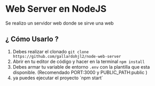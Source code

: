 # Web Server en NodeJS

Se realizo un servidor web donde se sirve una web

## ¿ Cómo Usarlo ?

1. Debes realizar el clonado `git clone https://github.com/gallardohjl2/node-web-server`
2. Abrir en tu editor de código y hacer en la terminal `npm install`
3. Debes armar tu variable de entorno `.env` con la plantilla que esta disponible. (Recomendado PORT:3000 y PUBLIC_PATH:public )
4. ya puedes ejecutar el proyecto ´npm start´
